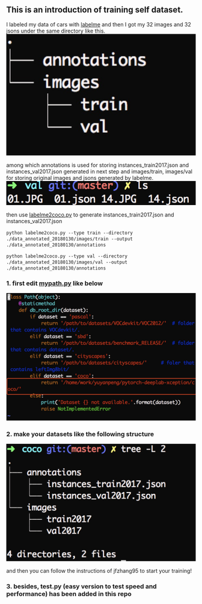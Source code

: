 ## This is an introduction of training self dataset.


I labeled my data of cars with [labelme](https://github.com/wkentaro/labelme)
and then I got my 32 images and 32 jsons under the same directory like this.
![Results](images/1.jpg)

among which annotations is used for storing instances_train2017.json and instances_val2017.json generated in next step and images/train, images/val for storing original images and jsons generated by labelme.
![Results](images/2.jpg)

then use [labelme2coco.py](https://github.com/CeciliaPYY/pytorch-deeplab-xception/blob/master/labelme2coco.py) to generate instances_train2017.json and instances_val2017.json

```
python labelme2coco.py --type train --directory ./data_annotated_20180130/images/train --output ./data_annotated_20180130/annotations 
```

```
python labelme2coco.py --type val --directory ./data_annotated_20180130/images/val --output ./data_annotated_20180130/annotations 
```

### 1. first edit [mypath.py](https://github.com/CeciliaPYY/pytorch-deeplab-xception/blob/master/mypath.py) like below
![Results](images/my_path.jpg)


### 2. make your datasets like the following structure
![Results](images/struc.jpg)

and then you can follow the instructions of jfzhang95 to start your training!

### 3. besides, test.py (easy version to test speed and performance) has been added in this repo


